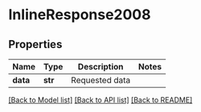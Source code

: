 # InlineResponse2008

## Properties
Name | Type | Description | Notes
------------ | ------------- | ------------- | -------------
**data** | **str** | Requested data | 

[[Back to Model list]](../README.md#documentation-for-models) [[Back to API list]](../README.md#documentation-for-api-endpoints) [[Back to README]](../README.md)


